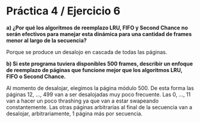 # Práctica 4 / Ejercicio 6

**a) ¿Por qué los algoritmos de reemplazo LRU, FIFO y Second Chance no serán efectivos para manejar esta dinámica para una cantidad de frames menor al largo de la secuencia?**

Porque se produce un desalojo en cascada de todas las páginas.

**b) Si este programa tuviera disponibles 500 frames, describir un enfoque de reemplazo de páginas que funcione mejor que los algoritmos LRU, FIFO o Second Chance.**

Al momento de desalojar, elegimos la página módulo 500. De esta forma las páginas 12, ..., 499 van a ser desalojadas muy poco frecuente. Las 0, ..., 11 van a hacer un poco thrashing ya que van a estar swapeando constantemente. Las otras páginas arbitrarias al final de la secuencia van a desalojar, arbitrariamente, 1 página más por secuencia.
